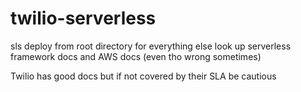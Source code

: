 # twilio-serverless

sls deploy from root directory for everything else look up serverless framework docs and AWS docs (even tho wrong sometimes) 

Twilio has good docs but if not covered by their SLA be cautious 
